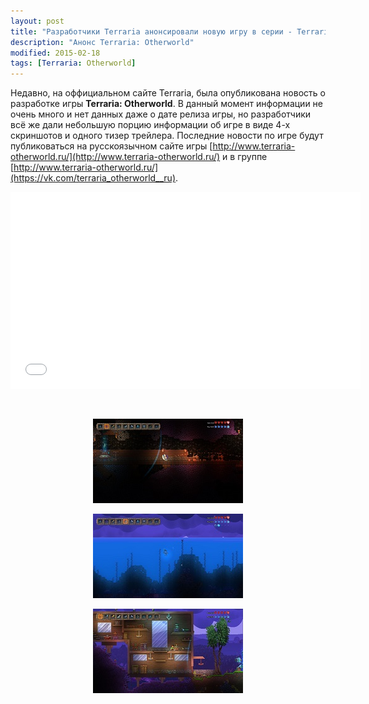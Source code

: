 ```yaml
---
layout: post
title: "Разработчики Terraria анонсировали новую игру в серии - Terraria: Otherworld"
description: "Анонс Terraria: Otherworld"
modified: 2015-02-18
tags: [Terraria: Otherworld]
---
```

Недавно, на оффициальном сайте Terraria, была опубликована новость о разработке игры <b>Terraria: Otherworld</b>. В данный момент информации не очень много и нет данных даже о дате релиза игры, но разработчики всё же дали небольшую порцию информации об игре в виде 4-х скриншотов и одного тизер трейлера.
Последние новости по игре будут публиковаться на русскоязычном сайте игры [http://www.terraria-otherworld.ru/](http://www.terraria-otherworld.ru/) и в группе [http://www.terraria-otherworld.ru/](https://vk.com/terraria_otherworld__ru).

<iframe width="560" height="315" src="//www.youtube.com/embed/RCXk_ZCgxJI" frameborder="0"></iframe>

<div align="center"><figure>
	<a href="/images/posts/terraria-otherworld/screenshot_0.jpg"><img src="/images/posts/terraria-otherworld/screenshot_0.mjpg" alt=""></a>
</figure>
<figure>
	<a href="/images/posts/terraria-otherworld/screenshot_1.jpg"><img src="/images/posts/terraria-otherworld/screenshot_1m.jpg" alt=""></a>
</figure>
<figure>
	<a href="/images/posts/terraria-otherworld/screenshot_2.jpg"><img src="/images/posts/terraria-otherworld/screenshot_2m.jpg" alt=""></a>
</figure>
<figure>
	<a href="/images/posts/terraria-otherworld/screenshot_3.jpg"><img src="/images/posts/terraria-otherworld/screenshot_3m.jpg" alt=""></a>
</figure></div>
